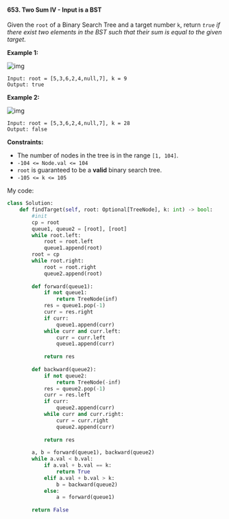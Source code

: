 #### 653. Two Sum IV - Input is a BST

Given the `root` of a Binary Search Tree and a target number `k`, return *`true` if there exist two elements in the BST such that their sum is equal to the given target*.

**Example 1:**

![img](https://assets.leetcode.com/uploads/2020/09/21/sum_tree_1.jpg)

```
Input: root = [5,3,6,2,4,null,7], k = 9
Output: true
```

**Example 2:**

![img](https://assets.leetcode.com/uploads/2020/09/21/sum_tree_2.jpg)

```
Input: root = [5,3,6,2,4,null,7], k = 28
Output: false 
```

**Constraints:**

- The number of nodes in the tree is in the range `[1, 104]`.
- `-104 <= Node.val <= 104`
- `root` is guaranteed to be a **valid** binary search tree.
- `-105 <= k <= 105`



My code:

```python
class Solution:
    def findTarget(self, root: Optional[TreeNode], k: int) -> bool:
        #init
        cp = root
        queue1, queue2 = [root], [root]
        while root.left:
            root = root.left
            queue1.append(root)
        root = cp
        while root.right:
            root = root.right
            queue2.append(root)
            
        def forward(queue1):
            if not queue1:
                return TreeNode(inf)
            res = queue1.pop(-1)
            curr = res.right
            if curr:
                queue1.append(curr)
            while curr and curr.left:
                curr = curr.left
                queue1.append(curr)
                
            return res
        
        def backward(queue2):
            if not queue2:
                return TreeNode(-inf)
            res = queue2.pop(-1)
            curr = res.left
            if curr:
                queue2.append(curr)
            while curr and curr.right:
                curr = curr.right
                queue2.append(curr)
                
            return res
        
        a, b = forward(queue1), backward(queue2)
        while a.val < b.val:
            if a.val + b.val == k:
                return True
            elif a.val + b.val > k:
                b = backward(queue2)
            else:
                a = forward(queue1)
                
        return False
```

